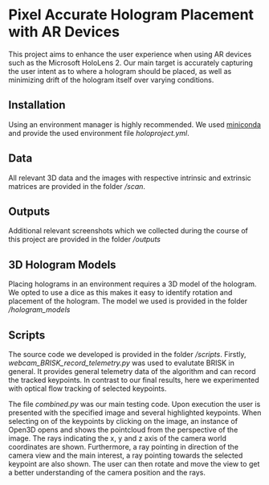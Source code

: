 # Pixel Accurate Hologram Placement with AR Devices

This project aims to enhance the user experience when using AR devices such as the Microsoft HoloLens 2. Our main target is accurately capturing the user intent as to where a hologram should be placed, as well as minimizing drift of the hologram itself over varying conditions.

## Installation

Using an environment manager is highly recommended. We used [miniconda](https://docs.anaconda.com/free/miniconda/) and provide the used environment file *holoproject.yml*.

## Data

All relevant 3D data and the images with respective intrinsic and extrinsic matrices are provided in the folder */scan*.

## Outputs

Additional relevant screenshots which we collected during the course of this project are provided in the folder */outputs*

## 3D Hologram Models

Placing holograms in an environment requires a 3D model of the hologram. We opted to use a dice as this makes it easy to identify rotation and placement of the hologram. The model we used is provided in the folder */hologram_models*

## Scripts

The source code we developed is provided in the folder */scripts*. Firstly, *webcam_BRISK_record_telemetry.py* was used to evalutate BRISK in general. It provides general telemetry data of the algorithm and can record the tracked keypoints. In contrast to our final results, here we experimented with optical flow tracking of selected keypoints.

The file *combined.py* was our main testing code. Upon execution the user is presented with the specified image and several highlighted keypoints. When selecting on of the keypoints by clicking on the image, an instance of Open3D opens and shows the pointcloud from the perspective of the image. The rays indicating the x, y and z axis of the camera world coordinates are shown. Furthermore, a ray pointing in direction of the camera view and the main interest, a ray pointing towards the selected keypoint are also shown. The user can then rotate and move the view to get a better understanding of the camera position and the rays.